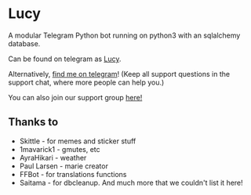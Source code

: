 # Lucy
A modular Telegram Python bot running on python3 with an sqlalchemy database.

Can be found on telegram as [Lucy](https://t.me/Lucy_Robot).

Alternatively, [find me on telegram](https://t.me/ItsAviral)! (Keep all support questions in the support chat, where more people can help you.)

You can also join our support group [here!](https://t.me/Lucy_Robot)

## Thanks to

* Skittle - for memes and sticker stuff
* 1mavarick1 - gmutes, etc 
* AyraHikari - weather
* Paul Larsen - marie creator
* FFBot - for translations functions
* Saitama - for dbcleanup.
And much more that we couldn't list it here!

